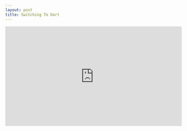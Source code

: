 ```yaml
---
layout: post
title: Switching To Dart
---
```


<iframe width="560" height="315" src="https://www.youtube.com/embed/4O4jr0tr_ow" frameborder="0" allowfullscreen></iframe>